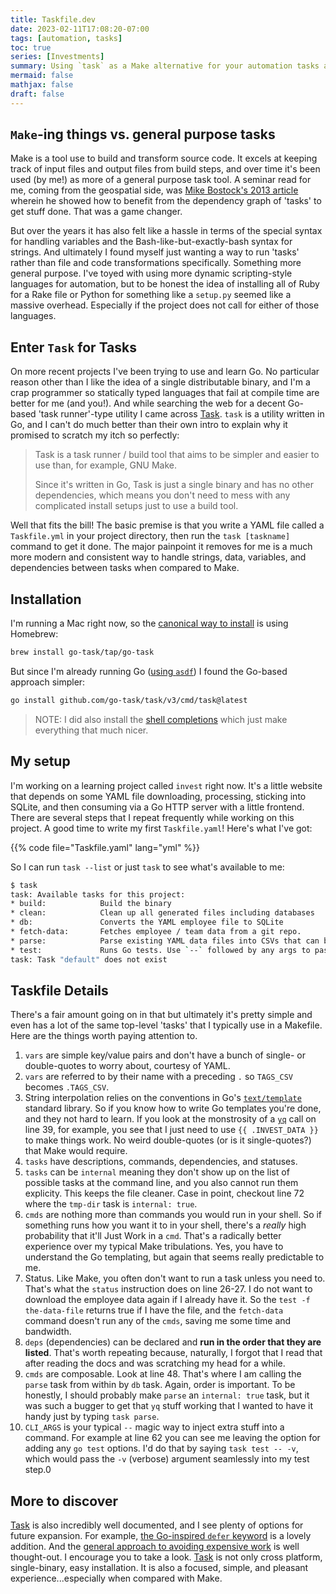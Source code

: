 ```yaml
---
title: Taskfile.dev
date: 2023-02-11T17:08:20-07:00
tags: [automation, tasks]
toc: true
series: [Investments]
summary: Using `task` as a Make alternative for your automation tasks and wonderment.
mermaid: false
mathjax: false
draft: false
---
```


## `Make`-ing things vs. general purpose tasks

Make is a tool use to build and transform source code.
It excels at keeping track of input files and output files from build steps, and over time it's been used (by me!) as more of a general purpose task tool.
A seminar read for me, coming from the geospatial side, was [Mike Bostock's 2013 article][1] wherein he showed how to benefit from the dependency graph of 'tasks' to get stuff done.
That was a game changer.

But over the years it has also felt like a hassle in terms of the special syntax for handling variables and the Bash-like-but-exactly-bash syntax for strings.
And ultimately I found myself just wanting a way to run 'tasks' rather than file and code transformations specifically.
Something more general purpose.
I've toyed with using more dynamic scripting-style languages for automation, but to be honest the idea of installing all of Ruby for a Rake file or Python for something like a `setup.py` seemed like a massive overhead.
Especially if the project does not call for either of those languages.

## Enter `Task` for Tasks

On more recent projects I've been trying to use and learn Go.
No particular reason other than I like the idea of a single distributable binary, and I'm a crap programmer so statically typed languages that fail at compile time are better for me (and you!).
And while searching the web for a decent Go-based 'task runner'-type utility I came across [Task][2].
`task` is a utility written in Go, and I can't do much better than their own intro to explain why it promised to scratch my itch so perfectly:

> Task is a task runner / build tool that aims to be simpler and easier to use than, for example, GNU Make.
>
> Since it's written in Go, Task is just a single binary and has no other dependencies, which means you don't need to mess with any complicated install setups just to use a build tool.

Well that fits the bill!
The basic premise is that you write a YAML file called a `Taskfile.yml` in your project directory, then run the `task [taskname]` command to get it done.
The major painpoint it removes for me is a much more modern and consistent way to handle strings, data, variables, and dependencies  between tasks when compared to Make.

## Installation

I'm running a Mac right now, so the [canonical way to install](https://taskfile.dev/installation/) is using Homebrew:

```sh
brew install go-task/tap/go-task
```

But since I'm already running Go ([using `asdf`]()) I found the Go-based approach simpler:

```sh
go install github.com/go-task/task/v3/cmd/task@latest
```

> NOTE: I did also install the [shell completions](https://taskfile.dev/installation/#zsh) which just make everything that much nicer.

## My setup

I'm working on a learning project called `invest` right now.
It's a little website that depends on some YAML file downloading, processing, sticking into SQLite, and then consuming via a Go HTTP server with a little frontend.
There are several steps that I repeat frequently while working on this project.
A good time to write my first `Taskfile.yaml`!
Here's what I've got:


{{% code file="Taskfile.yaml" lang="yml" %}}

So I can run `task --list` or just `task` to see what's available to me:

```sh
$ task                                                                               invest -> main
task: Available tasks for this project:
* build:            Build the binary
* clean:            Clean up all generated files including databases
* db:               Converts the YAML employee file to SQLite
* fetch-data:       Fetches employee / team data from a git repo.
* parse:            Parse existing YAML data files into CSVs that can be imported to SQLite
* test:             Runs Go tests. Use `--` followed by any args to pass, e.g., `-- -v`
task: Task "default" does not exist
```


## Taskfile Details


There's a fair amount going on in that but ultimately it's pretty simple and even has a lot of the same top-level 'tasks' that I typically use in a Makefile.
Here are the things worth paying attention to.

1. `vars` are simple key/value pairs and don't have a bunch of single- or double-quotes to worry about, courtesy of YAML.
1. `vars` are referred to by their name with a preceding `.` so `TAGS_CSV` becomes `.TAGS_CSV`.
1. String interpolation relies on the conventions in Go's [`text/template`](https://pkg.go.dev/text/template) standard library. So if you know how to write Go templates you're done, and they not hard to learn.
   If you look at the monstrosity of a [`yq`][3] call on line 39, for example, you see that I just need to use `{{ .INVEST_DATA }}` to make things work.
   No weird double-quotes (or is it single-quotes?) that Make would require.
1. `tasks` have descriptions, commands, dependencies, and statuses.
1. `tasks` can be `internal` meaning they don't show up on the list of possible tasks at the command line, and you also cannot run them explicity.
   This keeps the file cleaner.
   Case in point, checkout line 72 where the `tmp-dir` task is `internal: true`.
1. `cmds` are nothing more than commands you would run in your shell.
   So if something runs how you want it to in your shell, there's a _really_ high probability that it'll Just Work in a `cmd`.
   That's a radically better experience over my typical Make tribulations.
   Yes, you have to understand the Go templating, but again that seems really predictable to me.
1. Status. Like Make, you often don't want to run a task unless you need to. That's what the `status` instruction does on line 26-27.
   I do not want to download the employee data again if I already have it.
   So the `test -f the-data-file` returns true if I have the file, and the `fetch-data` command doesn't run any of the `cmds`, saving me some time and bandwidth.
1. `deps` (dependencies) can be declared and **run in the order that they are listed**.
   That's worth repeating because, naturally, I forgot that I read that after reading the docs and was scratching my head for a while.
1. `cmds` are composable. Look at line 48. That's where I am calling the `parse` task from within by `db` task.
   Again, order is important.
   To be honestly, I should probably make `parse` an `internal: true` task, but it was such a bugger to get that `yq` stuff working that I wanted to have it handy just by typing `task parse`.
1. `CLI_ARGS` is your typical `--` magic way to inject extra stuff into a command.
   For example at line 62 you can see me leaving the option for adding any `go test` options.
   I'd do that by saying `task test -- -v`, which would pass the `-v` (verbose) argument seamlessly into my test step.0

## More to discover

[Task][2] is also incredibly well documented, and I see plenty of options for future expansion.
For example, [the Go-inspired `defer` keyword](https://taskfile.dev/usage/#doing-task-cleanup-with-defer) is a lovely addition.
And the [general approach to avoiding expensive work](https://taskfile.dev/usage/#by-fingerprinting-locally-generated-files-and-their-sources) is well thought-out.
I encourage you to take a look.
[Task][2] is not only cross platform, single-binary, easy installation.
It is also a focused, simple, and pleasant experience...especially when compared with Make.

[1]: https://bost.ocks.org/mike/make/
[2]: https://taskfile.dev
[3]: https://mikefarah.gitbook.io/yq/

